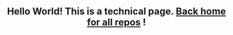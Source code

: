 <h2 align="center">Hello World! This is a technical page. <a href="https://github.com/condoweb">Back home for all repos</a> !</h2>
